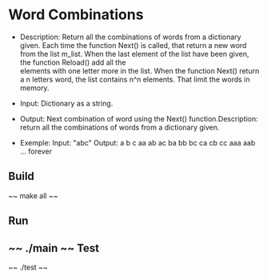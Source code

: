 Word Combinations
=================
*   Description: 
				 Return all the combinations of words from a dictionary given.
                 Each time the function Next() is called, that return a new word from the list m_list.
                 When the last element of the list have been given, the function Reload() add all the  
                 elements with one letter more in the list.
                 When the function Next() return a n letters word, the list contains n^n elements.
                 That limit the words in memory.
 
*   Input: Dictionary as a string.

*   Output: Next combination of word using the Next() function.Description: return all the combinations of words from a dictionary given.
     
*   Exemple:
    Input: "abc" 
    Output: a
            b
            c
            aa
            ab
            ac
            ba
            bb
            bc
            ca
            cb
            cc
            aaa
            aab
            … forever


Build
-----
~~
make all
~~

Run
---
~~
./main
~~
Test
----
~~
./test
~~